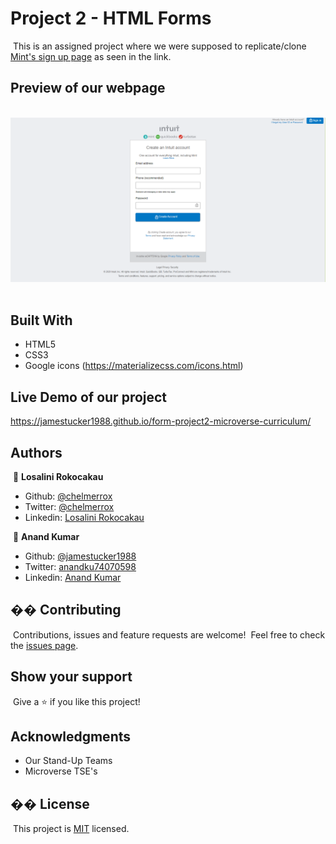 # Project 2 - HTML Forms
​
This is an assigned project where we were supposed to replicate/clone <a href="https://accounts.intuit.com/signup.html?offering_id=Intuit.ifs.mint&namespace_id=50000026&redirect_url=https%3A%2F%2Fmint.intuit.com%2Foverview.event%3Futm_medium%3Ddirect%26cta%3Dhero_sign_up_free_ProspectWeb%26ivid%3Dddfff704-1e22-4a27-ade6-46cb8dcfb7e3%26adobe_mc%3DMCMID%253D09763015799951790270192162432395205604%257CMCORGID%253D969430F0543F253D0A4C98C6%252540AdobeOrg%257CTS%253D1585819100%26ivid%3Dddfff704-1e22-4a27-ade6-46cb8dcfb7e3">Mint's sign up page</a> as seen in the link.​
​
## Preview of our webpage
​
![screenshot](webpage_preview.PNG)
​
## Built With
- HTML5
- CSS3
- Google icons (https://materializecss.com/icons.html)
​
## Live Demo of our project

https://jamestucker1988.github.io/form-project2-microverse-curriculum/
​
​
## Authors
​
👤 **Losalini Rokocakau**
​
- Github: [@chelmerrox](https://github.com/chelmerrox)
- Twitter: [@chelmerrox](https://twitter.com/chelmerrox)
- Linkedin: [Losalini Rokocakau](https://www.linkedin.com/in/losalini-rokocakau)

​
👤 **Anand Kumar**
​
- Github: [@jamestucker1988](https://github.com/jamestucker1988)
- Twitter: [anandku74070598](https://twitter.com/anandku74070598)
- Linkedin: [Anand Kumar](https://linkedin.com/in/anand-kumar-9128)
​
## �� Contributing
​
Contributions, issues and feature requests are welcome!
​
Feel free to check the [issues page](https://github.com/jamestucker1988/form-project2-microverse-curriculum/issues).
​
## Show your support
​
Give a ⭐️ if you like this project!
​
## Acknowledgments
- Our Stand-Up Teams
- Microverse TSE's
​
## �� License
​
This project is [MIT](LICENSE.txt) licensed.
